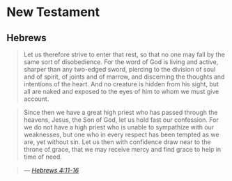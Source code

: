 # New Testament

<!-- ## Matthew
## Mark
## Luke
## John
## Acts (of the Apostles)
## Romans
## 1 Corinthians
## 2 Corinthians
## Galatians
## Ephesians
## Philippians
## Colossians
## 1 Thessalonians
## 2 Thessalonians
## 1 Timothy
## 2 Timothy
## Titus
## Philemon -->
## Hebrews
> Let us therefore strive to enter that rest, so that no one may fall by the same sort of disobedience. For the word of God is living and active, sharper than any two-edged sword, piercing to the division of soul and of spirit, of joints and of marrow, and discerning the thoughts and intentions of the heart. And no creature is hidden from his sight, but all are naked and exposed to the eyes of him to whom we must give account.

> Since then we have a great high priest who has passed through the heavens, Jesus, the Son of God, let us hold fast our confession. For we do not have a high priest who is unable to sympathize with our weaknesses, but one who in every respect has been tempted as we are, yet without sin. Let us then with confidence draw near to the throne of grace, that we may receive mercy and find grace to help in time of need.

> &mdash; <cite>[Hebrews 4:11-16][1]</cite>


<!-- ## James
## 1 Peter
## 2 Peter
## 1 John
## 2 John
## 3 John
## Jude
## Revelation -->


[1]:http://www.esvbible.org/hebrews+4:11-16/
